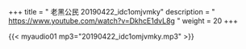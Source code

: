 +++
title = " 老黑公民 20190422_idc1omjvmky"
description = " https://www.youtube.com/watch?v=DkhcE1dvL8g "
weight = 20
+++


{{< myaudio01 mp3="20190422_idc1omjvmky.mp3" >}}

